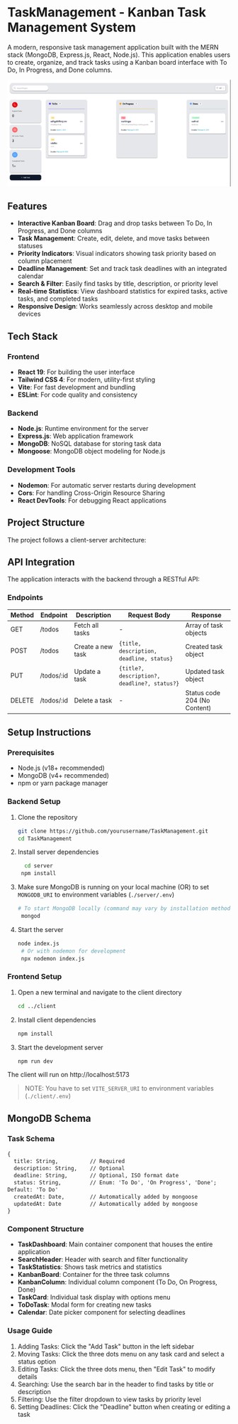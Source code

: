 # TaskManagement - Kanban Task Management System

A modern, responsive task management application built with the MERN stack (MongoDB, Express.js, React, Node.js). This application enables users to create, organize, and track tasks using a Kanban board interface with To Do, In Progress, and Done columns.

![TaskManagement Preview](client/src/assets/MainDashboard.png)

## Features

- **Interactive Kanban Board**: Drag and drop tasks between To Do, In Progress, and Done columns
- **Task Management**: Create, edit, delete, and move tasks between statuses
- **Priority Indicators**: Visual indicators showing task priority based on column placement
- **Deadline Management**: Set and track task deadlines with an integrated calendar
- **Search & Filter**: Easily find tasks by title, description, or priority level
- **Real-time Statistics**: View dashboard statistics for expired tasks, active tasks, and completed tasks
- **Responsive Design**: Works seamlessly across desktop and mobile devices

## Tech Stack

### Frontend
- **React 19**: For building the user interface
- **Tailwind CSS 4**: For modern, utility-first styling
- **Vite**: For fast development and bundling
- **ESLint**: For code quality and consistency

### Backend
- **Node.js**: Runtime environment for the server
- **Express.js**: Web application framework
- **MongoDB**: NoSQL database for storing task data
- **Mongoose**: MongoDB object modeling for Node.js

### Development Tools
- **Nodemon**: For automatic server restarts during development
- **Cors**: For handling Cross-Origin Resource Sharing
- **React DevTools**: For debugging React applications

## Project Structure

The project follows a client-server architecture:


## API Integration

The application interacts with the backend through a RESTful API:

### Endpoints

| Method | Endpoint      | Description                       | Request Body                                   | Response                           |
|--------|---------------|-----------------------------------|------------------------------------------------|------------------------------------|
| GET    | /todos        | Fetch all tasks                   | -                                              | Array of task objects              |
| POST   | /todos        | Create a new task                 | `{title, description, deadline, status}`       | Created task object                |
| PUT    | /todos/:id    | Update a task                     | `{title?, description?, deadline?, status?}`   | Updated task object                |
| DELETE | /todos/:id    | Delete a task                     | -                                              | Status code 204 (No Content)       |

## Setup Instructions

### Prerequisites

- Node.js (v18+ recommended)
- MongoDB (v4+ recommended)
- npm or yarn package manager

### Backend Setup

1. Clone the repository
   ```bash
   git clone https://github.com/yourusername/TaskManagement.git
   cd TaskManagement
2. Install server dependencies
   ```bash
     cd server
    npm install
3. Make sure MongoDB is running on your local machine (OR) to set `MONGODB_URI` to environment variables (`./server/.env`)
   ```bash
   # To start MongoDB locally (command may vary by installation method)
    mongod
4. Start the server
   ```bash
   node index.js
    # Or with nodemon for development
    npx nodemon index.js
   
### Frontend Setup

1. Open a new terminal and navigate to the client directory
   ```bash
   cd ../client
2. Install client dependencies
   ```bash
   npm install
3. Start the development server
   ```bash
   npm run dev
  The client will run on http://localhost:5173
> NOTE: You have to set `VITE_SERVER_URI` to environment variables (`./client/.env`)


  ## MongoDB Schema

### Task Schema
    
    {
      title: String,          // Required
      description: String,    // Optional
      deadline: String,       // Optional, ISO format date
      status: String,         // Enum: 'To Do', 'On Progress', 'Done'; Default: 'To Do'
      createdAt: Date,        // Automatically added by mongoose
      updatedAt: Date         // Automatically added by mongoose
    }

### Component Structure

- **TaskDashboard**: Main container component that houses the entire application
- **SearchHeader**: Header with search and filter functionality
- **TaskStatistics**: Shows task metrics and statistics
- **KanbanBoard**: Container for the three task columns
- **KanbanColumn**: Individual column component (To Do, On Progress, Done)
- **TaskCard**: Individual task display with options menu
- **ToDoTask**: Modal form for creating new tasks
- **Calendar**: Date picker component for selecting deadlines

### Usage Guide

1. Adding Tasks: Click the "Add Task" button in the left sidebar
2. Moving Tasks: Click the three dots menu on any task card and select a status option
3. Editing Tasks: Click the three dots menu, then "Edit Task" to modify details
4. Searching: Use the search bar in the header to find tasks by title or description
5. Filtering: Use the filter dropdown to view tasks by priority level
6. Setting Deadlines: Click the "Deadline" button when creating or editing a task
